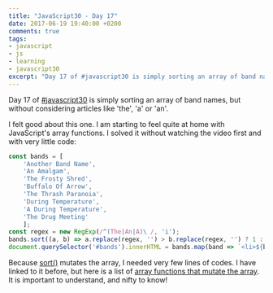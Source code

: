 ```yaml
---
title: "JavaScript30 - Day 17"
date: 2017-06-19 19:40:00 +0200
comments: true
tags:
- javascript
- js
- learning
- javascript30
excerpt: "Day 17 of #javascript30 is simply sorting an array of band names, but without considering articles like 'the', 'a' or 'an'."
---
```

Day 17 of [#javascript30](https://javascript30.com) is simply sorting an array of band names, but without considering articles like 'the', 'a' or 'an'.

I felt good about this one. I am starting to feel quite at home with JavaScript's array functions. I solved it without watching the video first and with very little code:
```js
const bands = [
	'Another Band Name', 
	'An Amalgam', 
	'The Frosty Shred', 
	'Buffalo Of Arrow', 
	'The Thrash Paranoia', 
	'During Temperature', 
	'A During Temperature', 
	'The Drug Meeting'
	];
const regex = new RegExp(/^(The|An|A)\ /, 'i');
bands.sort((a, b) => a.replace(regex, '') > b.replace(regex, '') ? 1 : -1);
document.querySelector('#bands').innerHTML = bands.map(band => `<li>${band}</li>`).join('');
```
Because [sort()](https://developer.mozilla.org/en-US/docs/Web/JavaScript/Reference/Global_Objects/Array/sort?v=example) mutates the array, I needed very few lines of codes. I have linked to it before, but here is a list of [array functions that mutate the array](https://developer.mozilla.org/en-US/docs/Web/JavaScript/Reference/Global_Objects/Array/prototype?v=control#Mutator_methods). It is important to understand, and nifty to know!
